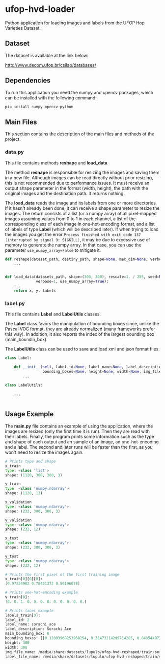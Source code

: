 # ufop-hvd-loader
Python application for loading images and labels from the UFOP Hop Varieties Dataset.

## Dataset
The dataset is available at the link below:

http://www.decom.ufop.br/csilab/databases/

## Dependencies
To run this application you need the numpy and opencv packages, which can be installed with the following command:
```sh
pip install numpy opencv-python
```

## Main Files
This section contains the description of the main files and methods of the project.
### data.py
This file contains methods **reshape** and **load_data**.

The method **reshape** is responsible for resizing the images and saving them in a new file. Although images can be read directly without prior resizing, this is not recommended due to performance issues. It must receive an output shape parameter in the format (width, height), the path with the original images and the destination path. It returns nothing.

The **load_data** reads the image and its labels from one or more directories. If it hasn't already been done, it can receive a shape parameter to resize the images. The return consists of a list (or a numpy array) of all pixel-mapped images assuming values from 0 to 1 in each channel, a list of the corresponding class of each image in one-hot-encoding format, and a list of labels of type **Label** (which will be described later). If when trying to load the images you get the error `Process finished with exit code 137 (interrupted by signal 9: SIGKILL)`, it may be due to excessive use of memory to generate the numpy array. In that case, you can use the parameter `use_numpy_array=False` to mitigate it.

```python
def reshape(dataset_path, destiny_path, shape=None, max_dim=None, verbose=1):
    ...


def load_data(datasets_path, shape=(300, 300), rescale=1. / 255, seed=None, file_name_pattern=None, shuffle=True,
              verbose=1, use_numpy_array=True):
    ...
    return x, y, labels
```
### label.py
This file contains **Label** and **LabelUtils** classes.

The **Label** class favors the manipulation of bounding boxes since, unlike the Pascal VOC format, they are already normalized (many frameworks prefer this way). In addition, it also reports the index of the largest bounding box (main_boundin_box).

The **LabelUtils** class can be used to save and load xml and json format files.

```python
class Label:

    def __init__(self, label_id=None, label_name=None, label_description=None, main_bounding_box=None,
                 bounding_boxes=None, height=None, width=None, img_file_name=None, label_file_name=None):
        ...
        
class LabelUtils:

    ...
                 
```
## Usage Example

The **main.py** file contains an example of using the application, where the images are resized (only the first time it is run). Then they are read with their labels. Finally, the program prints some information such as the type and shape of each output and an sample of an image, an one-hot-encoding and a label. The second and later runs will be faster than the first, as you won't need to resize the images again.

```python
# Prints type and shape
x_train
type: <class 'list'>
shape: (1128, 300, 300, 3)

y_train
type: <class 'numpy.ndarray'>
shape: (1128, 12)

x_validation
type: <class 'numpy.ndarray'>
shape: (232, 300, 300, 3)

y_validation
type: <class 'numpy.ndarray'>
shape: (232, 12)

x_test
type: <class 'numpy.ndarray'>
shape: (232, 300, 300, 3)

y_test
type: <class 'numpy.ndarray'>
shape: (232, 12)

# Prints the first pixel of the first training image
x_train[0][0][0]:
[0.97254902 0.78431373 0.50196078]

# Prints one-hot-encoding example
y_train[0]:
[0. 0. 1. 0. 0. 0. 0. 0. 0. 0. 0. 0.]

# Prints label example
labels_train[0]:
label_id: 2
label_name: sorachi_ace
label_description: Sorachi Ace
main_bounding_box: 0
bounding_boxes: [[0.12003968253968254, 0.31473214285714285, 0.8485449735449735, 0.9590773809523809]]
height: 300
width: 300
img_file_name: /media/share/datasets/lupulo/ufop-hvd-reshaped/train/sorachi_ace_l2_11.jpg
label_file_name: /media/share/datasets/lupulo/ufop-hvd-reshaped/train/sorachi_ace_l2_11.json
```
